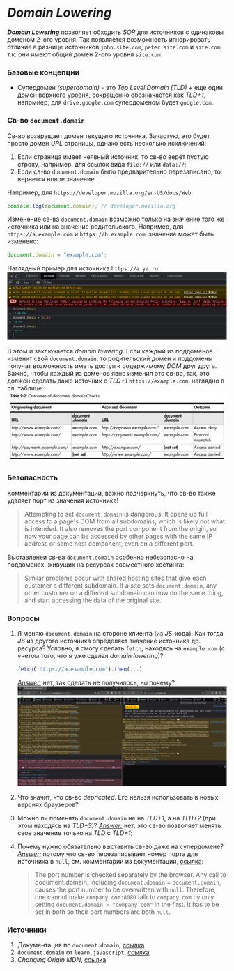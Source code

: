 # *Domain Lowering*
***Domain Lowering*** позволяет обходить *SOP* для источников с одинаковы доменом 2-ого уровня. Так появляется возможность игнорировать отличие в разнице источников `john.site.com`, `peter.site.com` и `site.com`, т.к. они имеют общий домен 2-ого уровня `site.com`.



### Базовые концепции
  - Супердомен *(superdomain)* - это *Top Level Domain (TLD)* + еще один домен верхнего уровня, сокращенно обозначается как *TLD+1*, напрмиер, для `drive.google.com` супердоменом будет `google.com`.



### Св-во `document.domain`
Св-во возвращает домен текущего источника. Зачастую, это будет просто домен *URL* страницы, однако есть несколько исключений:
  1) Если страница имеет неявный источник, то св-во верёт пустую строку, например, для ссылок вида `file://` или `data://`;
  2) Если св-во `document.domain` было предварительно перезаписано, то вернется новое значение.

Например, для `https://developer.mozilla.org/en-US/docs/Web`:
```js
console.log(document.domain); // developer.mozilla.org
```

Изменение св-ва `document.domain` возможно только на значение того же источника или на значение родительского. Например, для `https://a.example.com` и `https://b.example.com`, значение может быть изменено:
```js
document.domain = "example.com";
```

Наглядный пример для источника `https://a.ya.ru`:
![](./img/document-domain-example.png)

В этом и заключается *domain lowering*. Если каждый из поддоменов изменит свой `document.domain`, то родительский домен и поддомены получат возможность иметь доступ к содержимому *DOM* друг друга. Важно, чтобы каждый из доменов явно изменил это св-во, так, это должен сделать даже источник с *TLD+1* `https://example.com`, наглядно в сл. таблице:
![](./img/document-domain.png)



### Безопасность
Комментарий из документации, важно подчеркнуть, что св-во также удаляет порт из значения источника!

> Attempting to set `document.domain` is dangerous. It opens up full access to a page's DOM from all subdomains, which is likely not what is intended. It also removes the port component from the origin, so now your page can be accessed by other pages with the same IP address or same host component, even on a different port.

Выставленеи св-ва `document.domain` особенно небезопасно на поддоменах, живущих на ресурсах совместного хостинга:

> Similar problems occur with shared hosting sites that give each customer a different subdomain. If a site sets `document.domain`, any other customer on a different subdomain can now do the same thing, and start accessing the data of the original site.



### Вопросы
  1) Я меняю `document.domain` на стороне клиента (из *JS*-кода). Как тогда *JS* из другого источника определяет значение источника др. ресурса? Условно, я смогу сделать `fetch`, находясь на `example.com` (с учетом того, что я уже сделал *domain lowering*)?
        ```js
        fetch('https://a.example.com').then(...)
        ```
        <u>*Answer:*</u> нет, так сделать не получилось, но почему?
        ![](./img/document-domain-example-2.png)
  2) Что значит, что св-во *depricated*. Его нельзя использовать в новых версиях браузеров?
  3) Можно ли поменять `document.domain` не на *TLD+1*, а на *TLD+2* (при этом находясь на *TLD+3*)? <u>*Answer:*</u> нет, это св-во позволяет менять свое значение только на *TLD* с *TLD+1*;
  4) Почему нужно обязательно выставить св-во даже на супердомене? <u>*Answer:*</u> потому что св-во перезаписывает номер порта для источника в `null`, см. комментарий из документации, [ссылка](https://developer.mozilla.org/en-US/docs/Web/Security/Same-origin_policy#changing_origin):
  
      > The port number is checked separately by the browser. Any call to document.domain, including `document.domain` = `document.domain`, causes the port number to be overwritten with `null`. Therefore, one cannot make `company.com:8080` talk to `company.com` by only setting `document.domain = "company.com"` in the first. It has to be set in both so their port numbers are both `null`.



### Источники
  1) Документация по `document.domain`, [ссылка](https://developer.mozilla.org/en-US/docs/Web/API/Document/domain)
  2) `document.domain` от `learn.javascript`, [ссылка](https://learn.javascript.ru/cross-window-communication#okna-na-poddomenah-document-domain)
  3) *Changing Origin MDN*, [ссылка](https://developer.mozilla.org/en-US/docs/Web/Security/Same-origin_policy#changing_origin)
